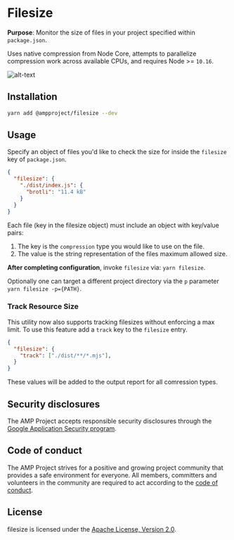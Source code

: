 # Filesize

**Purpose**: Monitor the size of files in your project specified within `package.json`.

Uses native compression from Node Core, attempts to parallelize compression work across available CPUs, and requires Node >= `10.16`.

![alt-text](https://github.com/ampproject/filesize/raw/master/src/preview.gif)

## Installation

```bash
yarn add @ampproject/filesize --dev
```

## Usage

Specify an object of files you'd like to check the size for inside the `filesize` key of `package.json`.

```json
{
  "filesize": {
    "./dist/index.js": {
      "brotli": "11.4 kB"
    }
  }
}
```

Each file (key in the filesize object) must include an object with key/value pairs:
1. The key is the `compression` type you would like to use on the file.
2. The value is the string representation of the files maximum allowed size.

**After completing configuration**, invoke `filesize` via: `yarn filesize`. 

Optionally one can target a different project directory via the `p` parameter `yarn filesize -p={PATH}`.

### Track Resource Size

This utility now also supports tracking filesizes without enforcing a max limit. To use this feature add a `track` key to the `filesize` entry.

```json
{
  "filesize": {
    "track": ["./dist/**/*.mjs"],
  }
}
```

These values will be added to the output report for all comression types.

## Security disclosures

The AMP Project accepts responsible security disclosures through the [Google Application Security program](https://www.google.com/about/appsecurity/).

## Code of conduct

The AMP Project strives for a positive and growing project community that provides a safe environment for everyone.  All members, committers and volunteers in the community are required to act according to the [code of conduct](CODE_OF_CONDUCT.md).

## License

filesize is licensed under the [Apache License, Version 2.0](LICENSE).
